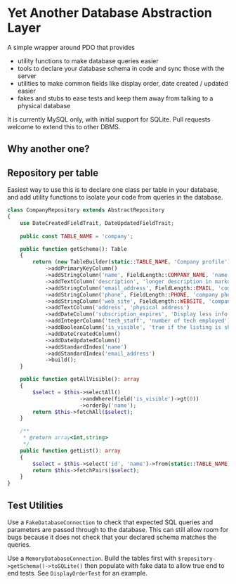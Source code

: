 # Yet Another Database Abstraction Layer

A simple wrapper around PDO that provides

- utility functions to make database queries easier
- tools to declare your database schema in code and sync those with the server
- utilities to make common fields like display order, date created / updated easier
- fakes and stubs to ease tests and keep them away from talking to a physical database

It is currently MySQL only, with initial support for SQLite. Pull requests welcome to extend this to other DBMS.

## Why another one?

## Repository per table

Easiest way to use this is to declare one class per table in your database, and add utility functions to isolate your
code from queries in the database.

```php
class CompanyRepository extends AbstractRepository
{
    use DateCreatedFieldTrait, DateUpdatedFieldTrait;
    
    public const TABLE_NAME = 'company';

    public function getSchema(): Table
    {
        return (new TableBuilder(static::TABLE_NAME, 'Company profile'))
            ->addPrimaryKeyColumn()
            ->addStringColumn('name', FieldLength::COMPANY_NAME, 'name of company')
            ->addTextColumn('description', 'longer description in markdown format')
            ->addStringColumn('email_address', FieldLength::EMAIL, 'company generic contact email')
            ->addStringColumn('phone', FieldLength::PHONE, 'company phone number')
            ->addStringColumn('web_site', FieldLength::WEBSITE, 'company public web site')
            ->addTextColumn('address', 'physical address')
            ->addDateColumn('subscription_expires', 'Display less info after this date')
            ->addIntegerColumn('tech_staff', 'number of tech employed')
            ->addBooleanColumn('is_visible', 'true if the listing is shown to the public')
            ->addDateCreatedColumn()
            ->addDateUpdatedColumn()
            ->addStandardIndex('name')
            ->addStandardIndex('email_address')
            ->build();
    }

    public function getAllVisible(): array
    {
        $select = $this->selectAll()
                       ->andWhere(field('is_visible')->gt(0))
                       ->orderBy('name');
        return $this->fetchAll($select);
    }

    /**
     * @return array<int,string>
     */
    public function getList(): array
    {
        $select = $this->select('id', 'name')->from(static::TABLE_NAME)->orderBy('name');
        return $this->fetchPairs($select);
    }
}
```

## Test Utilities

Use a `FakeDatabaseConnection` to check that expected SQL queries and parameters are passed through to the database.
This can still allow room for bugs because it does not check that your declared schema matches the queries.

Use a `MemoryDatabaseConnection`. Build the tables first with `$repository->getSchema()->toSQLite()` then populate with
fake data to allow true end to end tests. See `DisplayOrderTest` for an example.

```php
```
